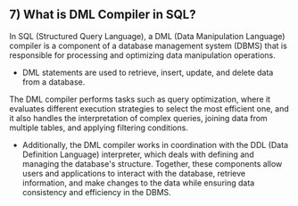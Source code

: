 ## 7) What is DML Compiler in SQL?

In SQL (Structured Query Language), a DML (Data Manipulation Language) compiler is a component of a database management system (DBMS) that is responsible for processing and optimizing data manipulation operations. 

- DML statements are used to retrieve, insert, update, and delete data from a database. 

The DML compiler performs tasks such as query optimization, where it evaluates different execution strategies to select the most efficient one, and it also handles the interpretation of complex queries, joining data from multiple tables, and applying filtering conditions. 

- Additionally, the DML compiler works in coordination with the DDL (Data Definition Language) interpreter, which deals with defining and managing the database's structure. Together, these components allow users and applications to interact with the database, retrieve information, and make changes to the data while ensuring data consistency and efficiency in the DBMS.